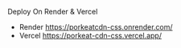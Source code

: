 Deploy On Render & Vercel
+ Render
https://porkeatcdn-css.onrender.com/
+ Vercel
https://porkeat-cdn-css.vercel.app/
